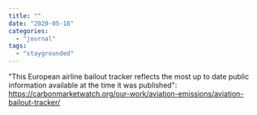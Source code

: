 ```yaml
---
title: ""
date: "2020-05-18"
categories: 
  - "journal"
tags: 
  - "staygrounded"
---
```


"This European airline bailout tracker reflects the most up to date public information available at the time it was published": https://carbonmarketwatch.org/our-work/aviation-emissions/aviation-bailout-tracker/
